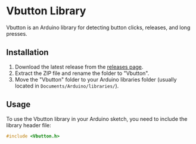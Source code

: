 # Vbutton Library

Vbutton is an Arduino library for detecting button clicks, releases, and long presses.

## Installation

1. Download the latest release from the [releases page](https://github.com/your_username/Vbutton/releases).
2. Extract the ZIP file and rename the folder to "Vbutton".
3. Move the "Vbutton" folder to your Arduino libraries folder (usually located in `Documents/Arduino/libraries/`).

## Usage

To use the Vbutton library in your Arduino sketch, you need to include the library header file:

```C++
#include <Vbutton.h>
```
